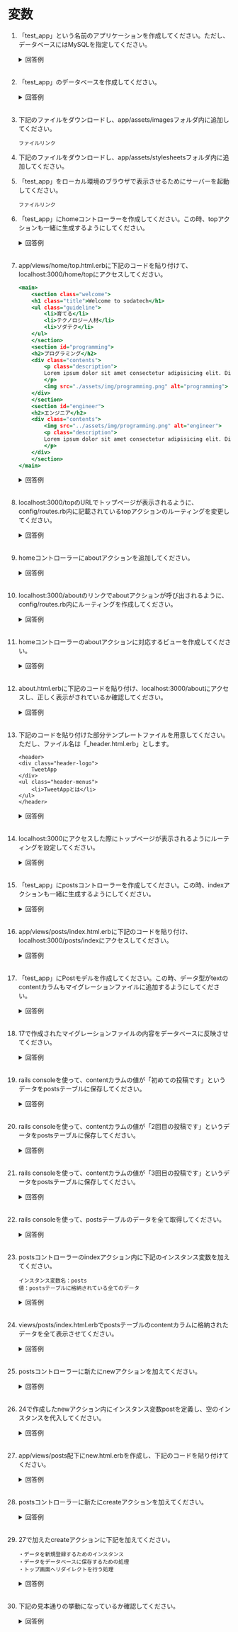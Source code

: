 # 変数

1. 「test_app」という名前のアプリケーションを作成してください。ただし、データベースにはMySQLを指定してください。

	<details><summary>回答例</summary><div>
		
	```
	rails new test_app -d mysql
	```
		
	</div></details>
	

	<br>

2. 「test_app」のデータベースを作成してください。

	<details><summary>回答例</summary><div>
		
	```
	rails db:create
	```
		
	</div></details>
	

	<br>

3. 下記のファイルをダウンロードし、app/assets/imagesフォルダ内に追加してください。

	```
    ファイルリンク

    ```

4. 下記のファイルをダウンロードし、app/assets/stylesheetsフォルダ内に追加してください。

5. 「test_app」をローカル環境のブラウザで表示させるためにサーバーを起動してください。


	```
	ファイルリンク

	```

6. 「test_app」にhomeコントローラーを作成してください。この時、topアクションも一緒に生成するようにしてください。

	<details><summary>回答例</summary><div>
		
	```
	rails g controller home top
	```
		
	</div></details>
	

	<br>

7. app/views/home/top.html.erbに下記のコードを貼り付けて、localhost:3000/home/topにアクセスしてください。

	```html:app/views/home/top.html.erb
    <main>
        <section class="welcome">
        <h1 class="title">Welcome to sodatech</h1>
        <ul class="guideline">
            <li>育てる</li>
            <li>テクノロジー人材</li>
            <li>ソダテク</li>
        </ul>
        </section>
        <section id="programming">
        <h2>プログラミング</h2>
        <div class="contents">
            <p class="description">
            Lorem ipsum dolor sit amet consectetur adipisicing elit. Dignissimos sed laboriosam perspiciatis facilis molestias dolorem nihil adipisci at quae voluptas, cumque corporis quisquam et iste maxime natus error quaerat ut!
            </p>
            <img src="./assets/img/programming.png" alt="programming">
        </div>
        </section>
        <section id="engineer">
        <h2>エンジニア</h2>
        <div class="contents">
            <img src="../assets/img/programming.png" alt="engineer">
            <p class="description">
            Lorem ipsum dolor sit amet consectetur adipisicing elit. Dignissimos sed laboriosam perspiciatis facilis molestias dolorem nihil adipisci at quae voluptas, cumque corporis quisquam et iste maxime natus error quaerat ut!
            </p>
        </div>
        </section>
    </main>
	```
		
	<details><summary>回答例</summary><div>
		
		
	</div></details>

	<br>

8. localhost:3000/topのURLでトップページが表示されるように、config/routes.rb内に記載されているtopアクションのルーティングを変更してください。

	<details><summary>回答例</summary><div>

	```ruby:routes.rb
    Rails.application.routes.draw do
        get "top" => "home#top"
    end
	```
    
	</div></details>
	
	<br>

9. homeコントローラーにaboutアクションを追加してください。

	<details><summary>回答例</summary><div>

	```ruby:app/controllers/home_controller.rb
    class HomeController < ApplicationController
        def top
        end
        
        def about
        end
    end
	```
    
	</div></details>
	
	<br>

10. localhost:3000/aboutのリンクでaboutアクションが呼び出されるように、config/routes.rb内にルーティングを作成してください。

	<details><summary>回答例</summary><div>

	```ruby:routes.rb
    Rails.application.routes.draw do
        get "top" => "home#top"
        get "about" => "home#about"
    end
	```
    
	</div></details>
	
	<br>

11. homeコントローラーのaboutアクションに対応するビューを作成してください。

	<details><summary>回答例</summary><div>

	```
    app/views/home内にabout.html.erbファイルを追加
	```
    
	</div></details>
	
	<br>

12. about.html.erbに下記のコードを貼り付け、localhost:3000/aboutにアクセスし、正しく表示がされているか確認してください。

	<details><summary>回答例</summary><div>

	```
    app/views/home内にabout.html.erbファイルを追加
	```
    
	</div></details>
	
	<br>

13. 下記のコードを貼り付けた部分テンプレートファイルを用意してください。ただし、ファイル名は「_header.html.erb」とします。

    ```
    <header>
    <div class="header-logo">
        TweetApp
    </div>
    <ul class="header-menus">
        <li>TweetAppとは</li>
    </ul>
    </header>
    ```

	<details><summary>回答例</summary><div>

	```
    app/views/layouts/内に_header.html.erbファイルを追加
	```
    
	</div></details>
	
	<br>

14. localhost:3000にアクセスした際にトップページが表示されるようにルーティングを設定してください。

	<details><summary>回答例</summary><div>

	```ruby:config/routes.rb
    Rails.application.routes.draw do
        get "/" => "home#top"
        get "about" => "home#about"
    end
	```
    
	</div></details>
	
	<br>

15. 「test_app」にpostsコントローラーを作成してください。この時、indexアクションも一緒に生成するようにしてください。

	<details><summary>回答例</summary><div>

	```
    rails g controller posts index
    ```
    
	</div></details>
	
	<br>

16. app/views/posts/index.html.erbに下記のコードを貼り付け、localhost:3000/posts/indexにアクセスしてください。

	<details><summary>回答例</summary><div>

	```
    rails g controller posts index
    ```
    
	</div></details>
	
	<br>

17. 「test_app」にPostモデルを作成してください。この時、データ型がtextのcontentカラムもマイグレーションファイルに追加するようにしてください。

	<details><summary>回答例</summary><div>

	```
    rails g model Post content:text
    ```
    
	</div></details>
	
	<br>

18. 17で作成されたマイグレーションファイルの内容をデータベースに反映させてください。

	<details><summary>回答例</summary><div>

	```
    rails db:migrate
    ```
    
	</div></details>
	
	<br>

19. rails consoleを使って、contentカラムの値が「初めての投稿です」というデータをpostsテーブルに保存してください。

	<details><summary>回答例</summary><div>

	```
    rails console
    post = Post.new(content: "初めての投稿です")
    post.save
    ```
    
	</div></details>
	
	<br>

20. rails consoleを使って、contentカラムの値が「2回目の投稿です」というデータをpostsテーブルに保存してください。

	<details><summary>回答例</summary><div>

	```
    rails console
    post = Post.new(content: "2回目の投稿です")
    post.save
    ```
    
	</div></details>
	
	<br>

21. rails consoleを使って、contentカラムの値が「3回目の投稿です」というデータをpostsテーブルに保存してください。

	<details><summary>回答例</summary><div>

	```
    rails console
    post = Post.new(content: "3回目の投稿です")
    post.save
    ```
    
	</div></details>
	
	<br>

22. rails consoleを使って、postsテーブルのデータを全て取得してください。

	<details><summary>回答例</summary><div>

	```
    rails console
    Post.all
    ```
    
	</div></details>
	
	<br>

23. postsコントローラーのindexアクション内に下記のインスタンス変数を加えてください。

    ```
    インスタンス変数名：posts
    値：postsテーブルに格納されている全てのデータ
    ```

	<details><summary>回答例</summary><div>

	```ruby:app/controllers/posts_controller.rb
    class PostsController < ApplicationController
        def index
            @posts = Post.all
        end
    end
    ```
    
	</div></details>
	
	<br>

24. views/posts/index.html.erbでpostsテーブルのcontentカラムに格納されたデータを全て表示させてください。

	<details><summary>回答例</summary><div>

	```
    <% @posts.each do |post| %>
        <%= post.content %>
    <% end %>
    ```
    
	</div></details>
	
	<br>

25. postsコントローラーに新たにnewアクションを加えてください。

	<details><summary>回答例</summary><div>

	```ruby:app/controllers/posts_controller.rb
    class PostsController < ApplicationController
        def index
            @posts = Post.all
        end

        def new
        end
    end
    ```
    
	</div></details>
	
	<br>

26. 24で作成したnewアクション内にインスタンス変数postを定義し、空のインスタンスを代入してください。

	<details><summary>回答例</summary><div>

	```ruby:app/controllers/posts_controller.rb
    class PostsController < ApplicationController
        def index
            @posts = Post.all
        end

        def new
            @post = Post.new
        end
    end
    ```
    
	</div></details>
	
	<br>

27. app/views/posts配下にnew.html.erbを作成し、下記のコードを貼り付けてください。

	<details><summary>回答例</summary><div>

	```
    <%= form_with model: @post, local: true do |form| %>
        <p><%= form.label :title %></p>
        <p><%= form.text_field :title %></p>
        <p><%= form.label :body %></p>
        <p><%= form.text_area :body %></p>
        <p><%= form.submit %></p>
    <% end %>
    ```
    
	</div></details>
	
	<br>

28. postsコントローラーに新たにcreateアクションを加えてください。

	<details><summary>回答例</summary><div>

	```ruby:app/controllers/posts_controller.rb
    class PostsController < ApplicationController
        def index
            @posts = Post.all
        end

        def new
            @post = Post.new
        end

        def create
        end
    end
    ```
    
	</div></details>
	
	<br>

29. 27で加えたcreateアクションに下記を加えてください。

    ```
    ・データを新規登録するためのインスタンス
    ・データをデータベースに保存するための処理
    ・トップ画面へリダイレクトを行う処理
    ```

	<details><summary>回答例</summary><div>

	```ruby:app/controllers/posts_controller.rb
    class PostsController < ApplicationController
        def index
            @posts = Post.all
        end

        def new
            @post = Post.new
        end

        def create
            @post = Post.new(content: params[:content])
            @post.save
            redirect_to root
        end
    end
    ```
    
	</div></details>
	
	<br>

30. 下記の見本通りの挙動になっているか確認してください。

	<details><summary>回答例</summary><div>

	```
    <%= form_with model: @post, local: true do |form| %>
        <p><%= form.label :title %></p>
        <p><%= form.text_field :title %></p>
        <p><%= form.label :body %></p>
        <p><%= form.text_area :body %></p>
        <p><%= form.submit %></p>
    <% end %>
    ```
    
	</div></details>
	
	<br>
